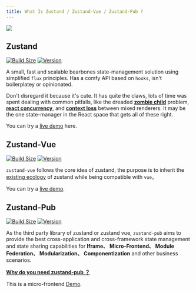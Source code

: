 ```yaml
---
title: What Is Zustand / Zustand-Vue / Zustand-Pub ?
---
```


![](/img/bear.jpeg?raw=true)


## Zustand
[![Build Size](https://img.shields.io/bundlephobia/minzip/zustand?label=bundle%20size)](https://bundlephobia.com/result?p=zustand)
[![Version](https://img.shields.io/npm/v/zustand?style=flat)](https://www.npmjs.com/package/zustand)
<!-- [![Downloads](https://img.shields.io/npm/dt/zustand.svg?style=flat)](https://www.npmjs.com/package/zustand) -->

A small, fast and scalable bearbones state-management solution using simplified `flux` principles. Has a comfy API based on `hooks`, isn't boilerplatey or opinionated.


Don't disregard it because it's cute. It has quite the claws, lots of time was spent dealing with common pitfalls, like the dreaded **[zombie child](https://react-redux.js.org/api/hooks#stale-props-and-zombie-children)** problem, **[react concurrency](https://github.com/bvaughn/rfcs/blob/useMutableSource/text/0000-use-mutable-source.md)**, and **[context loss](https://github.com/facebook/react/issues/13332)** between mixed renderers. It may be the one state-manager in the React space that gets all of these right.

You can try a [live demo](https://codesandbox.io/s/github/pmndrs/zustand/tree/main/examples/demo) here.

## Zustand-Vue
[![Build Size](https://img.shields.io/bundlephobia/minzip/zustand-vue?label=bundle%20size)](https://bundlephobia.com/result?p=zustand-vue)
[![Version](https://img.shields.io/npm/v/zustand-vue?style=flat)](https://www.npmjs.com/package/zustand-vue)

`zustand-vue` follows the core idea of ​​zustand, the purpose is to inherit the [existing ecology](https://github.com/pmndrs/zustand/blob/main/docs/integrations/third-party-libraries.md) of zustand while being compatible with `vue`。

You can try a [live demo](https://codesandbox.io/s/sleepy-feynman-fwqhoe?file=/src/components/Action.vue).


## Zustand-Pub
[![Build Size](https://img.shields.io/bundlephobia/minzip/zustand-pub?label=bundle%20size)](https://bundlephobia.com/result?p=zustand-pub)
[![Version](https://img.shields.io/npm/v/zustand-pub?style=flat)](https://www.npmjs.com/package/zustand-pub)

As the third party library of zustand or zustand vue, `zustand-pub` aims to provide the best cross-application and cross-framework state management and state sharing capabilities for **Iframe、 Micro-Frontend、 Module Federation、 Modularization、 Componentization** and other business scenarios.

[**Why do you need zustand-pub ？**](/docs/introduce/start/zustand-pub#%E4%B8%BA%E4%BB%80%E4%B9%88%E6%88%91%E9%9C%80%E8%A6%81-zustand-pub-)

This is a micro-frontend [Demo](https://github.com/AwesomeDevin/zustand-pub).

